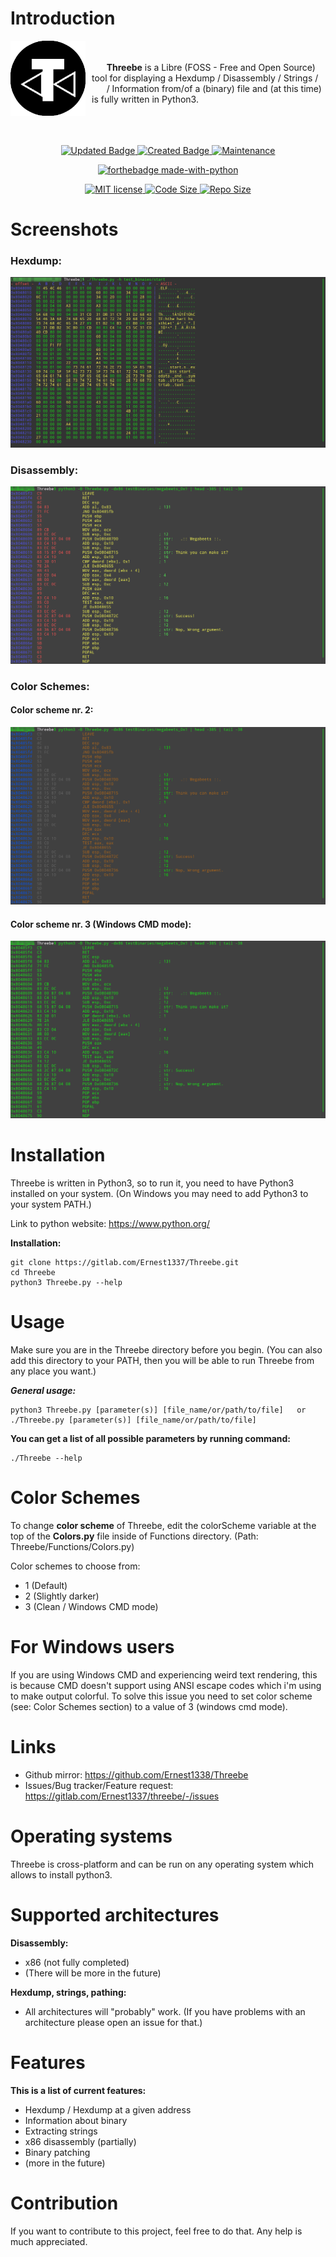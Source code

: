 # **Introduction**

<img width="120" height="120" align="left" style="float: left; margin: 0 10px 0 0;" alt="Threebe logo" src="https://raw.githubusercontent.com/Ernest1338/test_threebe1/master/ThreebeLogoCircle.png" />
<br /><br />
&nbsp;&nbsp;&nbsp;&nbsp;&nbsp;&nbsp;<b>Threebe</b> is a Libre (FOSS - Free and Open Source) tool for displaying a Hexdump / Disassembly / Strings / <br />
&nbsp;&nbsp;&nbsp;&nbsp;&nbsp;&nbsp;/ Information from/of a (binary) file and (at this time) is fully written in Python3.
<br /><br />
<br /><br />
<p align="center">
    <a href="https://gitlab.com/Ernest1337/threebe">
        <img src="https://badges.pufler.dev/updated/Ernest1338/Threebe" alt="Updated Badge" />
    </a>
    <a href="https://gitlab.com/Ernest1337/threebe">
        <img src="https://badges.pufler.dev/created/Ernest1338/Threebe" alt="Created Badge" />
    </a>
    <a href="https://gitlab.com/Ernest1337/threebe">
        <img src="https://img.shields.io/badge/Maintained%3F-yes-green.svg" alt="Maintenance" />
    </a>
</p>
<p align="center">
    <a href="https://gitlab.com/Ernest1337/threebe">
        <img src="http://ForTheBadge.com/images/badges/made-with-python.svg" alt="forthebadge made-with-python" />
    </a>
</p>
<p align="center">
    <a href="https://gitlab.com/Ernest1337/threebe">
        <img src="https://img.shields.io/badge/License-MIT-blue.svg" alt="MIT license" />
    </a>
    <a href="https://gitlab.com/Ernest1337/threebe">
        <img src="https://img.shields.io/github/languages/code-size/Ernest1338/Threebe.svg" alt="Code Size" />
    </a>
    <a href="https://gitlab.com/Ernest1337/threebe">
        <img src="https://img.shields.io/github/repo-size/Ernest1338/Threebe.svg" alt="Repo Size" />
    </a>
</p>

# **Screenshots**

### Hexdump:

![Hexdump](https://raw.githubusercontent.com/Ernest1338/test_threebe1/master/threebe.png)

### Disassembly:

![Disassembly](https://raw.githubusercontent.com/Ernest1338/test_threebe1/master/disas.png)

### Color Schemes:

#### Color scheme nr. 2:

![SchemeNR2](https://raw.githubusercontent.com/Ernest1338/test_threebe1/master/color1.png)

#### Color scheme nr. 3 (Windows CMD mode):

![SchemeNR3](https://raw.githubusercontent.com/Ernest1338/test_threebe1/master/color2.png)

# **Installation**

Threebe is written in Python3, so to run it, you need to have Python3 installed on your system. 
(On Windows you may need to add Python3 to your system PATH.)

Link to python website: https://www.python.org/

**Installation:**
```
git clone https://gitlab.com/Ernest1337/Threebe.git
cd Threebe
python3 Threebe.py --help
```

# **Usage**

Make sure you are in the Threebe directory before you begin. (You can also add this directory to your PATH, then you will be able to run Threebe from any place you want.)

***General usage:***
```
python3 Threebe.py [parameter(s)] [file_name/or/path/to/file]   or   ./Threebe.py [parameter(s)] [file_name/or/path/to/file]
```


**You can get a list of all possible parameters by running command:**
```
./Threebe --help
```

# **Color Schemes**

To change **color scheme** of Threebe, edit the colorScheme variable at the top of the **Colors.py** file inside of Functions directory. (Path: Threebe/Functions/Colors.py)

Color schemes to choose from:
- 1 (Default)
- 2 (Slightly darker)
- 3 (Clean / Windows CMD mode)

# **For Windows users**

If you are using Windows CMD and experiencing weird text rendering, this is because CMD doesn't support using ANSI escape codes which i'm using to make output colorful. To solve this issue you need to set color scheme (see: Color Schemes section) to a value of 3 (windows cmd mode).

# **Links**

- Github mirror: https://github.com/Ernest1338/Threebe
- Issues/Bug tracker/Feature request: https://gitlab.com/Ernest1337/threebe/-/issues

# **Operating systems**

Threebe is cross-platform and can be run on any operating system which allows to install python3.

# **Supported architectures**

**Disassembly:**
- x86 (not fully completed)
- (There will be more in the future)

**Hexdump, strings, pathing:**
- All architectures will "probably" work. (If you have problems with an architecture please open an issue for that.)

# **Features**

**This is a list of current features:**
* Hexdump / Hexdump at a given address
* Information about binary
* Extracting strings
* x86 disassembly (partially)
* Binary patching
* (more in the future)

# **Contribution**

If you want to contribute to this project, feel free to do that.
Any help is much appreciated.